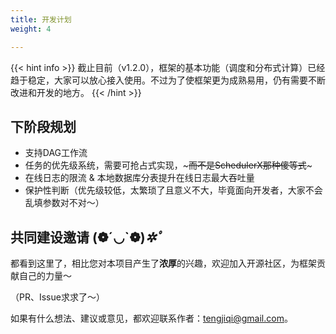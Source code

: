 ```yaml
---
title: 开发计划
weight: 4

---
```


{{< hint info >}}
截止目前（v1.2.0），框架的基本功能（调度和分布式计算）已经趋于稳定，大家可以放心接入使用。不过为了使框架更为成熟易用，仍有需要不断改进和开发的地方。
{{< /hint >}}

## 下阶段规划

* 支持DAG工作流
* 任务的优先级系统，需要可抢占式实现，~~~而不是SchedulerX那种傻等式~~~
* 在线日志的限流 & 本地数据库分表提升在线日志最大吞吐量
* 保护性判断（优先级较低，太繁琐了且意义不大，毕竟面向开发者，大家不会乱填参数对不对～）

## 共同建设邀请 (❁´◡`❁)*✲ﾟ*

都看到这里了，相比您对本项目产生了**浓厚**的兴趣，欢迎加入开源社区，为框架贡献自己的力量～

（PR、Issue求求了～）

如果有什么想法、建议或意见，都欢迎联系作者：tengjiqi@gmail.com。

